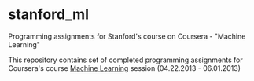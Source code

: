 stanford_ml
===========

Programming assignments for Stanford's course on Coursera - "Machine Learning"

This repository contains set of completed programming assignments for Coursera's course [Machine Learning](https://www.coursera.org/course/ml)
session (04.22.2013 - 06.01.2013)

